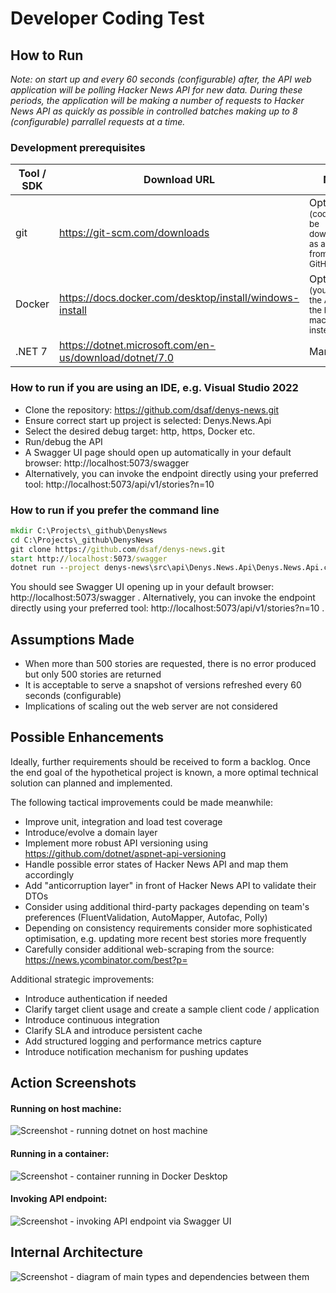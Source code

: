 # Developer Coding Test

## How to Run

*Note: on start up and every 60 seconds (configurable) after, the API web application will be polling Hacker News API for new data.
During these periods, the application will be making a number of requests to Hacker News API as quickly as possible in controlled batches making up to 8 (configurable) parrallel requests at a time.*

### Development prerequisites

| Tool / SDK | Download URL | Note |
| - | - | - |
| git | https://git-scm.com/downloads | Optional</br><sub>(code can be downloaded as a ZIP file from GitHub)</sub> |
| Docker | https://docs.docker.com/desktop/install/windows-install | Optional</br><sub>(you can run the API on the host machine instead)</sub> |
| .NET 7 | https://dotnet.microsoft.com/en-us/download/dotnet/7.0 | Mandatory |

### How to run if you are using an IDE, e.g. Visual Studio 2022

* Clone the repository: https://github.com/dsaf/denys-news.git
* Ensure correct start up project is selected: Denys.News.Api
* Select the desired debug target: http, https, Docker etc.
* Run/debug the API
* A Swagger UI page should open up automatically in your default browser: http://localhost:5073/swagger
* Alternatively, you can invoke the endpoint directly using your preferred tool: http://localhost:5073/api/v1/stories?n=10

### How to run if you prefer the command line

```cmd
mkdir C:\Projects\_github\DenysNews
cd C:\Projects\_github\DenysNews
git clone https://github.com/dsaf/denys-news.git
start http://localhost:5073/swagger
dotnet run --project denys-news\src\api\Denys.News.Api\Denys.News.Api.csproj
```

You should see Swagger UI opening up in your default browser: http://localhost:5073/swagger .
Alternatively, you can invoke the endpoint directly using your preferred tool: http://localhost:5073/api/v1/stories?n=10 .

## Assumptions Made

* When more than 500 stories are requested, there is no error produced but only 500 stories are returned
* It is acceptable to serve a snapshot of versions refreshed every 60 seconds (configurable)
* Implications of scaling out the web server are not considered

## Possible Enhancements

Ideally, further requirements should be received to form a backlog. Once the end goal of the hypothetical project is known, a more optimal technical solution can planned and implemented.

The following tactical improvements could be made meanwhile:

* Improve unit, integration and load test coverage
* Introduce/evolve a domain layer
* Implement more robust API versioning using https://github.com/dotnet/aspnet-api-versioning
* Handle possible error states of Hacker News API and map them accordingly
* Add "anticorruption layer" in front of Hacker News API to validate their DTOs
* Consider using additional third-party packages depending on team's preferences (FluentValidation, AutoMapper, Autofac, Polly)
* Depending on consistency requirements consider more sophisticated optimisation, e.g. updating more recent best stories more frequently
* Carefully consider additional web-scraping from the source: https://news.ycombinator.com/best?p=

Additional strategic improvements:

* Introduce authentication if needed
* Clarify target client usage and create a sample client code / application
* Introduce continuous integration
* Clarify SLA and introduce persistent cache
* Add structured logging and performance metrics capture
* Introduce notification mechanism for pushing updates

## Action Screenshots

#### Running on host machine:
![Screenshot - running dotnet on host machine](/doc/action_dotnet_host.png?raw=true "Running on host machine")

#### Running in a container:
![Screenshot - container running in Docker Desktop](/doc/action_docker_desktop.png?raw=true "Running in a container")

#### Invoking API endpoint:
![Screenshot - invoking API endpoint via Swagger UI](/doc/action_swagger_ui.png?raw=true "Invoking API endpoint")

## Internal Architecture

![Screenshot - diagram of main types and dependencies between them](/doc/main_type_dependencies.png?raw=true "Main types and dependencies")
